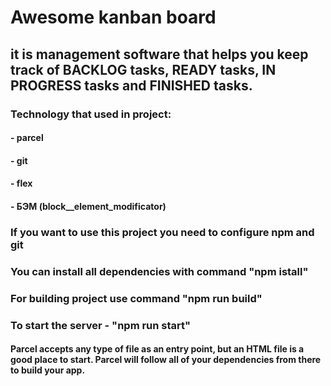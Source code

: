 # Awesome kanban board

## it is management software that helps you keep track of BACKLOG tasks, READY tasks, IN PROGRESS tasks and FINISHED tasks.

### Technology that used in project:
#### - parcel
#### - git
#### - flex
#### - БЭМ (block__element_modificator)

### If you want to use this project you need to configure npm and git
### You can install all dependencies with command "npm istall"
### For building project use command "npm run build"
### To start the server - "npm run start"
#### Parcel accepts any type of file as an entry point, but an HTML file is a good place to start. Parcel will follow all of your dependencies from there to build your app.

